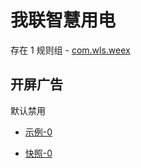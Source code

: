 # 我联智慧用电

存在 1 规则组 - [com.wls.weex](/src/apps/com.wls.weex.ts)

## 开屏广告

默认禁用

- [示例-0](https://m.gkd.li/57941037/74525817-4bc5-4a06-9bda-d5de97e2e91b)

- [快照-0](https://i.gkd.li/i/14122524)
